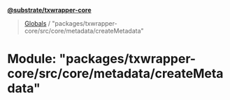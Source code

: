 **[@substrate/txwrapper-core](../README.md)**

> [Globals](../globals.md) / "packages/txwrapper-core/src/core/metadata/createMetadata"

# Module: "packages/txwrapper-core/src/core/metadata/createMetadata"
